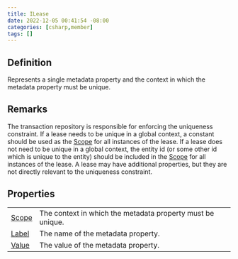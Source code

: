 ```yaml
---
title: ILease
date: 2022-12-05 00:41:54 -08:00
categories: [csharp,member]
tags: []
---
```


## Definition

Represents a single metadata property and the context in which the metadata property must be unique.

## Remarks

The transaction repository is responsible for enforcing the uniqueness constraint.
If a lease needs to be unique in a global context, a constant should be used as the <!--/posts/csharp.member.entitydb.abstractions.leases.ilease.scope/--><a href='#'>Scope</a> for all
instances of the lease.
If a lease does not need to be unique in a global context, the entity id (or some other id which is unique to the
entity) should be included in the <!--/posts/csharp.member.entitydb.abstractions.leases.ilease.scope/--><a href='#'>Scope</a> for all instances of the lease.
A lease may have additional properties, but they are not directly relevant to the uniqueness constraint.

## Properties
<table><tr><td><!--/posts/csharp.member.entitydb.abstractions.leases.ilease.scope/--><a href='#'>Scope</a></td><td>
The context in which the metadata property must be unique.
</td></tr><tr><td><!--/posts/csharp.member.entitydb.abstractions.leases.ilease.label/--><a href='#'>Label</a></td><td>
The name of the metadata property.
</td></tr><tr><td><!--/posts/csharp.member.entitydb.abstractions.leases.ilease.value/--><a href='#'>Value</a></td><td>
The value of the metadata property.
</td></tr></table>
